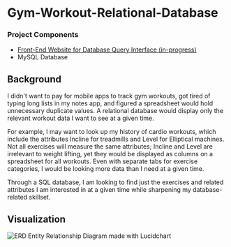 # Gym-Workout-Relational-Database
### Project Components
- [Front-End Website for Database Query Interface (in-progress)](http://www.kenportfol.io/Gym-Workout-Relational-Database/)
- MySQL Database

## Background
I didn't want to pay for mobile apps to track gym workouts, got tired of typing long lists in my notes app, and figured a spreadsheet would hold unnecessary duplicate values. A relational database would display only the relevant workout data I want to see at a given time.

For example, I may want to look up my history of cardio workouts, which include the attributes Incline for treadmills and Level for Elliptical machines. Not all exercises will measure the same attributes; Incline and Level are irrelevant to weight lifting, yet they would be displayed as columns on a spreadsheet for all workouts. Even with separate tabs for exercise categories, I would be looking more data than I need at a given time. 

Through a SQL database, I am looking to find just the exercises and related attributes I am interested in at a given time while sharpening my database-related skillset.
## Visualization
![ERD](https://github.com/kenquejadas/Gym-Workout-Relational-Database/blob/main/Gym%20Workouts%20Database%20ERD.png)
Entity Relationship Diagram made with Lucidchart

